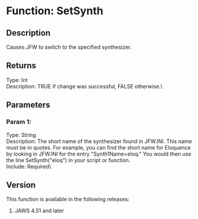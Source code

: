 # Function: SetSynth

## Description

Causes JFW to switch to the specified synthesizer.

## Returns

Type: Int\
Description: TRUE if change was successful, FALSE otherwise.\

## Parameters

### Param 1:

Type: String\
Description: The short name of the synthesizer found in JFW.INI. This
name must be in quotes. For example, you can find the short name for
Eloquence by looking in JFW.INI for the entry \"Synth1Name=eloq.\" You
would then use the line SetSynth(\"eloq\") in your script or function.\
Include: Required\

## Version

This function is available in the following releases:

1.  JAWS 4.51 and later
